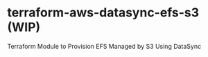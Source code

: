 # terraform-aws-datasync-efs-s3 (WIP)

Terraform Module to Provision EFS Managed by S3 Using DataSync

